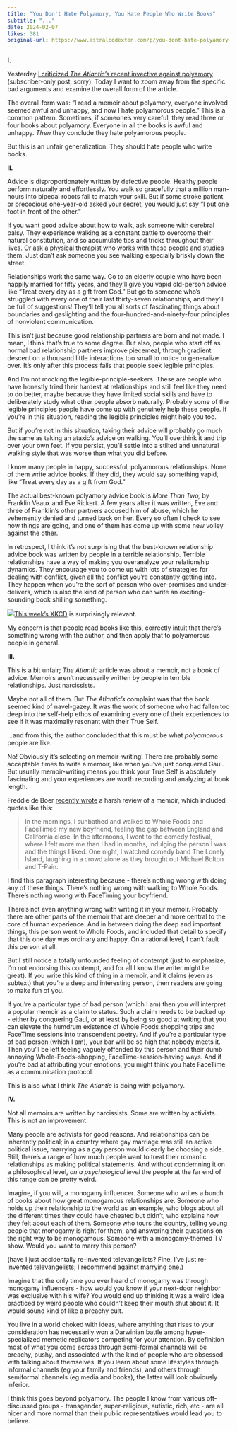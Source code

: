 ```yaml
---
title: "You Don't Hate Polyamory, You Hate People Who Write Books"
subtitle: "..."
date: 2024-02-07
likes: 381
original-url: https://www.astralcodexten.com/p/you-dont-hate-polyamory-you-hate
---
```

**I.**

Yesterday [I criticized ](https://www.astralcodexten.com/p/contra-the-atlantic-on-polyamory)_[The Atlantic](https://www.astralcodexten.com/p/contra-the-atlantic-on-polyamory)_[’s recent invective against polyamory](https://www.astralcodexten.com/p/contra-the-atlantic-on-polyamory) (subscriber-only post, sorry). Today I want to zoom away from the specific bad arguments and examine the overall form of the article.

The overall form was: “I read a memoir about polyamory, everyone involved seemed awful and unhappy, and now I hate polyamorous people.” This is a common pattern. Sometimes, if someone’s very careful, they read three or four books about polyamory. Everyone in all the books is awful and unhappy. _Then_ they conclude they hate polyamorous people.

But this is an unfair generalization. They should hate people who write books.

 **II.**

Advice is disproportionately written by defective people. Healthy people perform naturally and effortlessly. You walk so gracefully that a million man-hours into bipedal robots fail to match your skill. But if some stroke patient or precocious one-year-old asked your secret, you would just say “I put one foot in front of the other.”

If you want good advice about how to walk, ask someone with cerebral palsy. They experience walking as a constant battle to overcome their natural constitution, and so accumulate tips and tricks throughout their lives. Or ask a physical therapist who works with these people and studies them. Just don’t ask someone you see walking especially briskly down the street.

Relationships work the same way. Go to an elderly couple who have been happily married for fifty years, and they’ll give you vapid old-person advice like “Treat every day as a gift from God.” But go to someone who’s struggled with every one of their last thirty-seven relationships, and they’ll be full of suggestions! They’ll tell you all sorts of fascinating things about boundaries and gaslighting and the four-hundred-and-ninety-four principles of nonviolent communication. 

This isn’t just because good relationship partners are born and not made. I mean, I think that’s true to some degree. But also, people who start off as normal bad relationship partners improve piecemeal, through gradient descent on a thousand little interactions too small to notice or generalize over. It’s only after this process fails that people seek legible principles.

And I’m not mocking the legible-principle-seekers. These are people who have honestly tried their hardest at relationships and still feel like they need to do better, maybe because they have limited social skills and have to deliberately study what other people absorb naturally. Probably some of the legible principles people have come up with genuinely help these people. If you’re in this situation, reading the legible principles might help you too.

But if you’re not in this situation, taking their advice will probably go much the same as taking an ataxic’s advice on walking. You’ll overthink it and trip over your own feet. If you persist, you’ll settle into a stilted and unnatural walking style that was worse than what you did before. 

I know many people in happy, successful, polyamorous relationships. None of them write advice books. If they did, they would say something vapid, like “Treat every day as a gift from God.” 

The actual best-known polyamory advice book is _More Than Two,_ by Franklin Veaux and Eve Rickert. A few years after it was written, Eve and three of Franklin’s other partners accused him of abuse, which he vehemently denied and turned back on her. Every so often I check to see how things are going, and one of them has come up with some new volley against the other. 

In retrospect, I think it’s not surprising that the best-known relationship advice book was written by people in a terrible relationship. Terrible relationships have a way of making you overanalyze your relationship dynamics. They encourage you to come up with lots of strategies for dealing with conflict, given all the conflict you’re constantly getting into. They happen when you’re the sort of person who over-promises and under-delivers, which is also the kind of person who can write an exciting-sounding book shilling something.

[![](https://substackcdn.com/image/fetch/w_1456,c_limit,f_auto,q_auto:good,fl_progressive:steep/https%3A%2F%2Fsubstack-post-media.s3.amazonaws.com%2Fpublic%2Fimages%2Fae680def-3ac3-4845-b768-87f2f6b5b0b4_752x248.png)](https://substackcdn.com/image/fetch/f_auto,q_auto:good,fl_progressive:steep/https%3A%2F%2Fsubstack-post-media.s3.amazonaws.com%2Fpublic%2Fimages%2Fae680def-3ac3-4845-b768-87f2f6b5b0b4_752x248.png)[This week’s XKCD](https://xkcd.com/2890/) is surprisingly relevant.

My concern is that people read books like this, correctly intuit that there’s something wrong with the author, and then apply that to polyamorous people in general.

 **III.**

This is a bit unfair; _The_ _Atlantic_ article was about a memoir, not a book of advice. Memoirs aren’t necessarily written by people in terrible relationships. Just narcissists.

Maybe not all of them. But _The Atlantic’s_ complaint was that the book seemed kind of navel-gazey. It was the work of someone who had fallen too deep into the self-help ethos of examining every one of their experiences to see if it was maximally resonant with their True Self.

…and from this, the author concluded that this must be what _polyamorous_ people are like.

No! Obviously it’s selecting on memoir-writing! There are probably some acceptable times to write a memoir, like when you’ve just conquered Gaul. But usually memoir-writing means you think your True Self is absolutely fascinating and your experiences are worth recording and analyzing at book length. 

Freddie de Boer [recently wrote](https://freddiedeboer.substack.com/p/about-marianne-eloises-response-to) a harsh review of a memoir, which included quotes like this:

> In the mornings, I sunbathed and walked to Whole Foods and FaceTimed my new boyfriend, feeling the gap between England and California close. In the afternoons, I went to the comedy festival, where I felt more me than I had in months, indulging the person I was and the things I liked. One night, I watched comedy band The Lonely Island, laughing in a crowd alone as they brought out Michael Bolton and T-Pain.

I find this paragraph interesting because - there’s nothing wrong with doing any of these things. There’s nothing wrong with walking to Whole Foods. There’s nothing wrong with FaceTiming your boyfriend.

There’s not even anything wrong with writing it in your memoir. Probably there are other parts of the memoir that are deeper and more central to the core of human experience. And in between doing the deep and important things, this person went to Whole Foods, and included that detail to specify that this one day was ordinary and happy. On a rational level, I can’t fault this person at all.

But I still notice a totally unfounded feeling of contempt (just to emphasize, I’m not endorsing this contempt, and for all I know the writer might be great). If you write this kind of thing in a memoir, and it claims (even as subtext) that you’re a deep and interesting person, then readers are going to make fun of you.

If you’re a particular type of bad person (which I am) then you will interpret a popular memoir as a claim to status. Such a claim needs to be backed up - either by conquering Gaul, or at least by being so good at writing that you can elevate the humdrum existence of Whole Foods shopping trips and FaceTime sessions into transcendent poetry. And if you’re a particular type of bad person (which I am), your bar will be so high that nobody meets it. Then you’ll be left feeling vaguely offended by this person and their dumb annoying Whole-Foods-shopping, FaceTime-session-having ways. And if you’re bad at attributing your emotions, you might think you hate FaceTime as a communication protocol.

This is also what I think _The Atlantic_ is doing with polyamory.

 **IV.**

Not all memoirs are written by narcissists. Some are written by activists. This is not an improvement.

Many people are activists for good reasons. And relationships can be inherently political; in a country where gay marriage was still an active political issue, marrying as a gay person would clearly be choosing a side. Still, there’s a range of how much people want to treat their romantic relationships as making political statements. And without condemning it on a philosophical level, _on a_ _psychological_ _level_ the people at the far end of this range can be pretty weird.

Imagine, if you will, a monogamy influencer. Someone who writes a bunch of books about how great monogamous relationships are. Someone who holds up their relationship to the world as an example, who blogs about all the different times they could have cheated but didn’t, who explains how they felt about each of them. Someone who tours the country, telling young people that monogamy is right for them, and answering their questions on the right way to be monogamous. Someone with a monogamy-themed TV show. Would you want to marry this person?

(have I just accidentally re-invented televangelists? Fine, I’ve just re-invented televangelists; I recommend against marrying one.)

Imagine that the only time you ever heard of monogamy was through monogamy influencers - how would you know if your next-door neighbor was exclusive with his wife? You would end up thinking it was a weird idea practiced by weird people who couldn’t keep their mouth shut about it. It would sound kind of like a preachy cult.

You live in a world choked with ideas, where anything that rises to your consideration has necessarily won a Darwinian battle among hyper-specialized memetic replicators competing for your attention. By definition most of what you come across through semi-formal channels will be preachy, pushy, and associated with the kind of people who are obsessed with talking about themselves. If you learn about some lifestyles through informal channels (eg your family and friends), and others through semiformal channels (eg media and books), the latter will look obviously inferior.

I think this goes beyond polyamory. The people I know from various oft-discussed groups - transgender, super-religious, autistic, rich, etc - are all nicer and more normal than their public representatives would lead you to believe.
